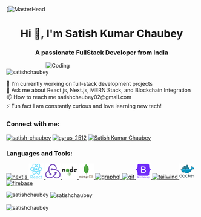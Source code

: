[![MasterHead](https://firebasestorage.googleapis.com/v0/b/flexi-coding.appspot.com/o/dempgi7-520f8d5f-63d4-4453-8822-dbc149ae27f8.gif?alt=media&token=91c0c7b2-93c3-4029-b011-1a8703c5730d)

<h1 align="center">Hi 👋, I'm Satish Kumar Chaubey</h1> <h3 align="center">A passionate FullStack Developer from India</h3> <img align="right" alt="Coding" width="400" src="https://cdn.dribbble.com/users/1162077/screenshots/3848914/programmer.gif"> <p align="left"> <img src="https://komarev.com/ghpvc/?username=satishchaubey&label=Profile%20views&color=0e75b6&style=flat" alt="satishchaubey" /> </p>
🔭 I’m currently working on full-stack development projects<br>
💬 Ask me about React.js, Next.js, MERN Stack, and Blockchain Integration<br>
📫 How to reach me satishchaubey02@gmail.com<br>
⚡ Fun fact I am constantly curious and love learning new tech!<br>
<h3 align="left">Connect with me:</h3> <p align="left"> <a href="https://linkedin.com/in/satish-chaubey/" target="blank"><img align="center" src="https://raw.githubusercontent.com/rahuldkjain/github-profile-readme-generator/master/src/images/icons/Social/linked-in-alt.svg" alt="satish-chaubey" height="30" width="40" /></a> <a href="https://instagram.com/cyrus_2512" target="blank"><img align="center" src="https://raw.githubusercontent.com/rahuldkjain/github-profile-readme-generator/master/src/images/icons/Social/instagram.svg" alt="cyrus_2512" height="30" width="40" /></a> <a href="https://www.youtube.com/c/Satish Kumar Chaubey" target="blank"><img align="center" src="https://raw.githubusercontent.com/rahuldkjain/github-profile-readme-generator/master/src/images/icons/Social/youtube.svg" alt="Satish Kumar Chaubey" height="30" width="40" /></a> </p>
<h3 align="left">Languages and Tools:</h3> <p align="left"> <a href="https://nextjs.org/" target="_blank" rel="noreferrer"> <img src="https://cdn.worldvectorlogo.com/logos/nextjs-2.svg" alt="nextjs" width="40" height="40"/> </a> <a href="https://reactjs.org/" target="_blank" rel="noreferrer"> <img src="https://raw.githubusercontent.com/devicons/devicon/master/icons/react/react-original-wordmark.svg" alt="react" width="40" height="40"/> </a> <a href="https://redux.js.org" target="_blank" rel="noreferrer"> <img src="https://raw.githubusercontent.com/devicons/devicon/master/icons/redux/redux-original.svg" alt="redux" width="40" height="40"/> </a> <a href="https://nodejs.org/" target="_blank" rel="noreferrer"> <img src="https://raw.githubusercontent.com/devicons/devicon/master/icons/nodejs/nodejs-original-wordmark.svg" alt="nodejs" width="40" height="40"/> </a> <a href="https://www.mongodb.com/" target="_blank" rel="noreferrer"> <img src="https://raw.githubusercontent.com/devicons/devicon/master/icons/mongodb/mongodb-original-wordmark.svg" alt="mongodb" width="40" height="40"/> </a> <a href="https://graphql.org" target="_blank" rel="noreferrer"> <img src="https://www.vectorlogo.zone/logos/graphql/graphql-icon.svg" alt="graphql" width="40" height="40"/> </a> <a href="https://git-scm.com/" target="_blank" rel="noreferrer"> <img src="https://www.vectorlogo.zone/logos/git-scm/git-scm-icon.svg" alt="git" width="40" height="40"/> </a> <a href="https://getbootstrap.com" target="_blank" rel="noreferrer"> <img src="https://raw.githubusercontent.com/devicons/devicon/master/icons/bootstrap/bootstrap-plain-wordmark.svg" alt="bootstrap" width="40" height="40"/> </a> <a href="https://tailwindcss.com/" target="_blank" rel="noreferrer"> <img src="https://www.vectorlogo.zone/logos/tailwindcss/tailwindcss-icon.svg" alt="tailwind" width="40" height="40"/> </a> <a href="https://www.docker.com/" target="_blank" rel="noreferrer"> <img src="https://raw.githubusercontent.com/devicons/devicon/master/icons/docker/docker-original-wordmark.svg" alt="docker" width="40" height="40"/> </a> <a href="https://firebase.google.com/" target="_blank" rel="noreferrer"> <img src="https://www.vectorlogo.zone/logos/firebase/firebase-icon.svg" alt="firebase" width="40" height="40"/> </a> </p>
<p><img align="left" src="https://github-readme-stats.vercel.app/api/top-langs?username=satishchaubey&show_icons=true&locale=en&layout=compact&theme=tokyonight" alt="satishchaubey" /></p> <p>&nbsp;<img align="center" src="https://github-readme-stats.vercel.app/api?username=satishchaubey&show_icons=true&locale=en&theme=tokyonight" alt="satishchaubey" /></p> <p><img align="center" src="https://github-readme-streak-stats.herokuapp.com/?user=satishchaubey&theme=tokyonight" alt="satishchaubey" /></p>
